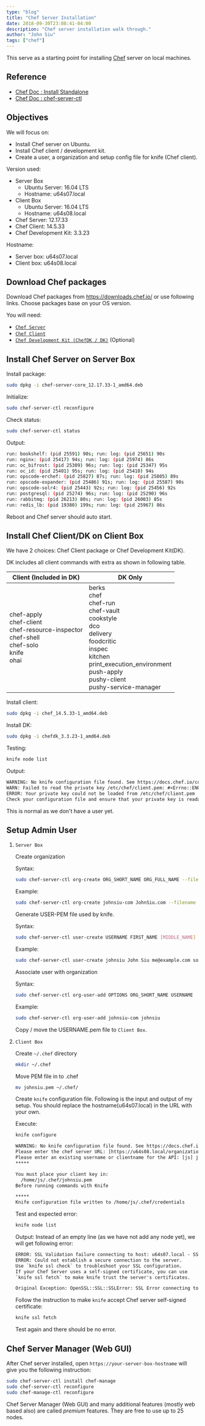 ```yaml
---
type: "blog"
title: "Chef Server Installation"
date: 2018-09-30T23:08:41-04:00
description: "Chef server installation walk through."
author: "John Siu"
tags: ["chef"]
---
```


This serve as a starting point for installing [Chef](https://chef.io) server on local machines.
<!--more-->

## Reference

- [Chef Doc : Install Standalone](https://docs.chef.io/install_server.html#standalone)
- [Chef Doc : chef-server-ctl](https://docs.chef.io/ctl_chef_server.html)

## Objectives

We will focus on:

- Install Chef server on Ubuntu.
- Install Chef client / development kit.
- Create a user, a organization and setup config file for knife (Chef client).

Version used:

- Server Box
  - Ubuntu Server: 16.04 LTS
  - Hostname: u64s07.local
- Client Box
  - Ubuntu Server: 16.04 LTS
  - Hostname: u64s08.local
- Chef Server: 12.17.33
- Chef Client: 14.5.33
- Chef Development Kit: 3.3.23

Hostname:

- Server box: u64s07.local
- Client box: u64s08.local

## Download Chef packages

Download Chef packages from <https://downloads.chef.io/> or use following links. Choose packages base on your OS version.

You will need:

- [`Chef Server`](https://downloads.chef.io/chef-server/)
- [`Chef Client`](https://downloads.chef.io/chef/)
- [`Chef Development Kit (ChefDK / DK)`](https://downloads.chef.io/chefdk/) (Optional)

## Install Chef Server on Server Box

Install package:

```sh
sudo dpkg -i chef-server-core_12.17.33-1_amd64.deb
```

Initialize:

```sh
sudo chef-server-ctl reconfigure
```

Check status:

```sh
sudo chef-server-ctl status
```

Output:
```sh
run: bookshelf: (pid 25591) 90s; run: log: (pid 25651) 90s
run: nginx: (pid 25417) 94s; run: log: (pid 25974) 86s
run: oc_bifrost: (pid 25309) 96s; run: log: (pid 25347) 95s
run: oc_id: (pid 25401) 95s; run: log: (pid 25410) 94s
run: opscode-erchef: (pid 25827) 87s; run: log: (pid 25805) 89s
run: opscode-expander: (pid 25486) 91s; run: log: (pid 25587) 90s
run: opscode-solr4: (pid 25443) 92s; run: log: (pid 25456) 92s
run: postgresql: (pid 25274) 96s; run: log: (pid 25290) 96s
run: rabbitmq: (pid 26213) 80s; run: log: (pid 26003) 85s
run: redis_lb: (pid 19380) 199s; run: log: (pid 25967) 86s
```

Reboot and Chef server should auto start.

## Install Chef Client/DK on Client Box

We have 2 choices: Chef Client package or Chef Development Kit(DK).

DK includes all client commands with extra as shown in following table.

|Client (Included in DK)|DK Only|
|---|---|
|chef-apply<br/>chef-client<br/>chef-resource-inspector<br/>chef-shell<br/>chef-solo<br/>knife<br/>ohai|berks<br/>chef<br/>chef-run<br/>chef-vault<br/>cookstyle<br/>dco<br/>delivery<br/>foodcritic<br/>inspec<br/>kitchen<br/>print_execution_environment<br>push-apply<br/>pushy-client<br/>pushy-service-manager|

Install client:

```sh
sudo dpkg -i chef_14.5.33-1_amd64.deb
```

Install DK:

```sh
sudo dpkg -i chefdk_3.3.23-1_amd64.deb
```

Testing:

```sh
knife node list
```

Output:

```txt
WARNING: No knife configuration file found. See https://docs.chef.io/config_rb_knife.html for details.
WARN: Failed to read the private key /etc/chef/client.pem: #<Errno::ENOENT: No such file or directory @ rb_sysopen - /etc/chef/client.pem>
ERROR: Your private key could not be loaded from /etc/chef/client.pem
Check your configuration file and ensure that your private key is readable
```

This is normal as we don't have a user yet.

## Setup Admin User

1. `Server Box`

    Create organization

      Syntax:

      ```sh
      sudo chef-server-ctl org-create ORG_SHORT_NAME ORG_FULL_NAME --filename ORG-validator.pem
      ```

      Example:

      ```sh
      sudo chef-server-ctl org-create johnsiu-com JohnSiu.com --filename johnsiu-com-validator.pem
      ```

    Generate USER-PEM file used by knife.

      Syntax:

      ```sh
      sudo chef-server-ctl user-create USERNAME FIRST_NAME [MIDDLE_NAME] LAST_NAME EMAIL PASSWORD --filename USERNAME.pem
      ```

      Example:

      ```sh
      sudo chef-server-ctl user-create johnsiu John Siu me@example.com somepassword --filename johnsiu.pem
      ```

    Associate user with organization

      Syntax:

      ```sh
      sudo chef-server-ctl org-user-add OPTIONS ORG_SHORT_NAME USERNAME
      ```

      Example:

      ```sh
      sudo chef-server-ctl org-user-add johnsiu-com johnsiu
      ```

    Copy / move the USERNAME.pem file to `Client Box`.

2. `Client Box`

    Create `~/.chef` directory

      ```sh
      mkdir ~/.chef
      ```

      Move PEM file in to .chef

      ```sh
      mv johnsiu.pem ~/.chef/
      ```

    Create `knife` configuration file. Following is the input and output of my setup. You should replace the hostname(u64s07.local) in the URL with your own.

    Execute:

      ```sh
      knife configure
      ```

      ```txt
      WARNING: No knife configuration file found. See https://docs.chef.io/config_rb_knife.html for details.
      Please enter the chef server URL: [https://u64s08.local/organizations/myorg] https://u64s07.local/organizations/johnsiu-com
      Please enter an existing username or clientname for the API: [js] johnsiu
      *****

      You must place your client key in:
        /home/js/.chef/johnsiu.pem
      Before running commands with Knife

      *****
      Knife configuration file written to /home/js/.chef/credentials
      ```

    Test and expected error:

      ```sh
      knife node list
      ```

    Output: Instead of an empty line (as we have not add any node yet), we will get following error:

      ```txt
      ERROR: SSL Validation failure connecting to host: u64s07.local - SSL_connect returned=1 errno=0 state=error: certificate verify failed (self signed certificate)
      ERROR: Could not establish a secure connection to the server.
      Use `knife ssl check` to troubleshoot your SSL configuration.
      If your Chef Server uses a self-signed certificate, you can use
      `knife ssl fetch` to make knife trust the server's certificates.

      Original Exception: OpenSSL::SSL::SSLError: SSL Error connecting to https://u64s07.local/organizations/johnsiu-com/nodes - SSL_connect returned=1 errno=0 state=error: certificate verify failed (self signed certificate)
      ```

    Follow the instruction to make `knife` accept Chef server self-signed certificate:

      ```sh
      knife ssl fetch
      ```

    Test again and there should be no error.

## Chef Server Manager (Web GUI)

After Chef server installed, open `https://your-server-box-hostname` will give you the following instruction:

```sh
sudo chef-server-ctl install chef-manage
sudo chef-server-ctl reconfigure
sudo chef-manage-ctl reconfigure
```

Chef Server Manager (Web GUI) and many additional features (mostly web based also) are called *premium* features. They are free to use up to 25 nodes.